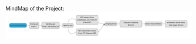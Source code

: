 MindMap of the Project:
![My image](https://raw.githubusercontent.com/siddhant094/earning-calculator/9e499f653487b447e9c1ccfe39b2f7602db6c080/mind%20map.png)
